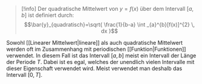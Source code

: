 >[!info]
>Der quadratische Mittelwert von $y=f(x)$ über dem Intervall $[a,b]$ ist definiert durch:
>$$\bar{y}_{quadratisch}=\sqrt{ \frac{1}{b-a} \int _{a}^{b}[f(x)]^{2} \, dx }$$

Sowohl [[Linearer Mittelwert|lineare]] als auch quadratische Mittelwert werden oft im Zusammenhang mit periodischen [[Funktion|Funktionen]] verwendet. In diesem Fall ist das Intervall $[a,b]$ meist ein Intervall der Länge der Periode $T$. Dabei ist es egal, welches der unendlich vielen Intervalle mit dieser Eigenschaft verwendet wird. Meist verwendet man deshalb das Intervall $[0,T]$.